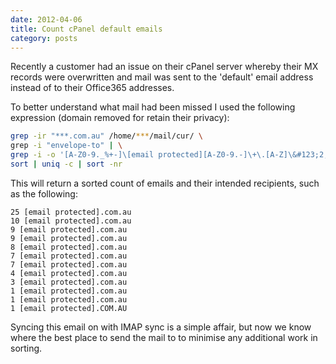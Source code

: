 ```yaml
---
date: 2012-04-06
title: Count cPanel default emails
category: posts
---
```


Recently a customer had an issue on their cPanel server whereby their MX records were overwritten and mail was sent to the 'default' email address instead of to their Office365 addresses.

To better understand what mail had been missed I used the following expression (domain removed for retain their privacy):

```bash
grep -ir "***.com.au" /home/***/mail/cur/ \
grep -i "envelope-to" | \
grep -i -o '[A-Z0-9._%+-]\[email protected][A-Z0-9.-]\+\.[A-Z]\&#123;2,4\&#125;' | \
sort | uniq -c | sort -nr
```

This will return a sorted count of emails and their intended recipients, such as the following:

```
25 [email protected].com.au
10 [email protected].com.au
9 [email protected].com.au
9 [email protected].com.au
8 [email protected].com.au
7 [email protected].com.au
7 [email protected].com.au
4 [email protected].com.au
3 [email protected].com.au
1 [email protected].com.au
1 [email protected].com.au
1 [email protected].COM.AU
```

Syncing this email on with IMAP sync is a simple affair, but now we know where the best place to send the mail to to minimise any additional work in sorting.

